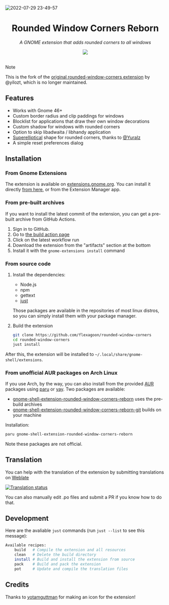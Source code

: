 ![2022-07-29 23-49-57][6]

<div align="center">
  <h1>Rounded Window Corners Reborn</h1>
  <p><i>A GNOME extension that adds rounded corners to all windows</i></p>
  <a href="https://extensions.gnome.org/extension/7048/rounded-window-corners-reborn">
    <img src="https://img.shields.io/badge/Install%20from-extensions.gnome.org-4A86CF?style=for-the-badge&logo=Gnome&logoColor=white"/>
  </a>
</div>
<br>

> [!NOTE]
> This is the fork of the [original rounded-window-corners extension][14] by @yilozt, which is no longer maintained.

## Features

- Works with Gnome 46+
- Custom border radius and clip paddings for windows
- Blocklist for applications that draw their own window decorations
- Custom shadow for windows with rounded corners
- Option to skip libadwaita / libhandy application
- [Superelliptical][1] shape for rounded corners, thanks to [@YuraIz][2]
- A simple reset preferences dialog

## Installation

### From Gnome Extensions

The extension is available on [extensions.gnome.org](https://extensions.gnome.org). You can install it directly [from here](https://extensions.gnome.org/extension/7048/rounded-window-corners-reborn/), or from the Extension Manager app.

### From pre-built archives

If you want to install the latest commit of the extension, you can get a
pre-built archive from GitHub Actions.

1. Sign in to GitHub.
2. Go to [the build action page](https://github.com/flexagoon/rounded-window-corners/actions/workflows/build.yml)
3. Click on the latest workflow run
4. Download the extension from the "artifacts" section at the bottom
5. Install it with the `gnome-extensions install` command

### From source code

1. Install the dependencies:
    - Node.js
    - npm
    - gettext
    - [just](https://just.systems)

    Those packages are available in the repositories of most linux distros, so
    you can simply install them with your package manager.

2. Build the extension

    ```bash
    git clone https://github.com/flexagoon/rounded-window-corners
    cd rounded-window-corners
    just install
    ```

After this, the extension will be installed to
`~/.local/share/gnome-shell/extensions`.

### From unofficial AUR packages on Arch Linux

If you use Arch, by the way, you can also install from the provided [AUR](https://aur.archlinux.org/) packages using [paru](https://github.com/Morganamilo/paru) or [yay](https://github.com/Jguer/yay). Two packages are available:

- [gnome-shell-extension-rounded-window-corners-reborn](https://aur.archlinux.org/packages/gnome-shell-extension-rounded-window-corners-reborn) uses the pre-build archives
- [gnome-shell-extension-rounded-window-corners-reborn-git](https://aur.archlinux.org/packages/gnome-shell-extension-rounded-window-corners-reborn-git) builds on your machine

Installation:

```zsh
paru gnome-shell-extension-rounded-window-corners-reborn
```

Note these packages are not official.

## Translation

You can help with the translation of the extension by submitting translations
on [Weblate](https://hosted.weblate.org/engage/rounded-window-corners-reborn)

[![Translation status](https://hosted.weblate.org/widget/rounded-window-corners-reborn/multi-auto.svg)](https://hosted.weblate.org/engage/rounded-window-corners-reborn/)

You can also manually edit .po files and submit a PR if you know how to do that.

## Development

Here are the avaliable `just` commands (run `just --list` to see this message):

```bash
Available recipes:
    build   # Compile the extension and all resources
    clean   # Delete the build directory
    install # Build and install the extension from source
    pack    # Build and pack the extension
    pot     # Update and compile the translation files
```

## Credits

Thanks to [yotamguttman](https://github.com/yotamguttman) for making an icon for the extension!

<!-- links -->

[1]: https://en.wikipedia.org/wiki/Superellipse
[2]: https://github.com/YuraIz
[3]: https://extensions.gnome.org/extension/3740/compiz-alike-magic-lamp-effect/
[4]: https://gitlab.gnome.org/GNOME/mutter/-/blob/main/src/compositor/meta-background-content.c#L138
[6]: https://user-images.githubusercontent.com/32430186/181902857-d4d10740-82fe-4941-b064-d436b9ea7317.png
[7]: https://extensions.gnome.org/extension/5237/rounded-window-corners/
[8]: https://github.com/yilozt/rounded-window-corners/releases
[9]: https://github.com/yilozt/rounded-window-corners/actions/workflows/pack.yml
[10]: https://img.shields.io/github/v/release/yilozt/rounded-window-corners?style=flat-square
[11]: https://img.shields.io/github/actions/workflow/status/yilozt/rounded-window-corners/pack.yml?branch=main&style=flat-square
[12]: https://hosted.weblate.org/widgets/rounded-window-corners/-/rounded-window-corners/multi-auto.svg
[13]: https://hosted.weblate.org/engage/rounded-window-corners/
[14]: https://github.com/yilozt/rounded-window-corners
